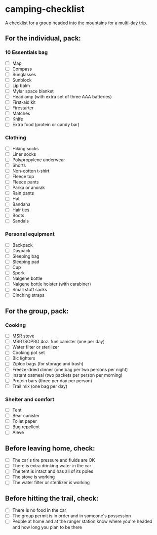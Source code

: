 # camping-checklist
A checklist for a group headed into the mountains for a multi-day trip.

## For the individual, pack:

### 10 Essentials bag
- [ ] Map
- [ ] Compass
- [ ] Sunglasses
- [ ] Sunblock
- [ ] Lip balm
- [ ] Mylar space blanket
- [ ] Headlamp (with extra set of three AAA batteries)
- [ ] First-aid kit
- [ ] Firestarter
- [ ] Matches
- [ ] Knife
- [ ] Extra food (protein or candy bar)

### Clothing
- [ ] Hiking socks
- [ ] Liner socks
- [ ] Polypropylene underwear
- [ ] Shorts
- [ ] Non-cotton t-shirt
- [ ] Fleece top
- [ ] Fleece pants
- [ ] Parka or anorak
- [ ] Rain pants
- [ ] Hat
- [ ] Bandana
- [ ] Hair ties
- [ ] Boots
- [ ] Sandals

### Personal equipment
- [ ] Backpack
- [ ] Daypack
- [ ] Sleeping bag
- [ ] Sleeping pad
- [ ] Cup
- [ ] Spork
- [ ] Nalgene bottle
- [ ] Nalgene bottle holster (with carabiner)
- [ ] Small stuff sacks
- [ ] Cinching straps

## For the group, pack:

### Cooking
- [ ] MSR stove
- [ ] MSR ISOPRO 4oz. fuel canister (one per day)
- [ ] Water filter or sterilizer
- [ ] Cooking pot set
- [ ] Bic lighters
- [ ] Ziploc bags (for storage and trash)
- [ ] Freeze-dried dinner (one bag per two persons per night)
- [ ] Instant oatmeal (two packets per person per morning)
- [ ] Protein bars (three per day per person)
- [ ] Trail mix (one bag per day)

### Shelter and comfort
- [ ] Tent
- [ ] Bear canister
- [ ] Toilet paper
- [ ] Bug repellent
- [ ] Aleve

## Before leaving home, check:
- [ ] The car's tire pressure and fluids are OK
- [ ] There is extra drinking water in the car
- [ ] The tent is intact and has all of its poles
- [ ] The stove is working
- [ ] The water filter or sterilizer is working

## Before hitting the trail, check:
- [ ] There is no food in the car
- [ ] The group permit is in order and in someone's possession
- [ ] People at home and at the ranger station know where you're headed and how long you plan to be there
